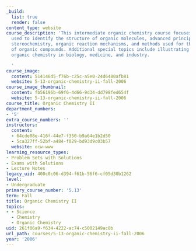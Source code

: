 ```yaml
---
_build:
  list: true
  render: false
content_type: website
course_description: 'This intermediate organic chemistry course focuses on the methods
  used to identify the structure of organic molecules, advanced principles of organic
  stereochemistry, organic reaction mechanisms, and methods used for the synthesis
  of organic compounds. Additional special topics include illustrating the role of
  organic chemistry in biology, medicine, and industry.

  '
course_image:
  content: 514146d5-f76b-c25c-a5e0-24d6480afb81
  website: 5-13-organic-chemistry-ii-fall-2006
course_image_thumbnail:
  content: fb56196b-69f6-4d66-9d34-dd798fed654f
  website: 5-13-organic-chemistry-ii-fall-2006
course_title: Organic Chemistry II
department_numbers:
- '5'
extra_course_numbers: ''
instructors:
  content:
  - 64cde08e-416f-44e7-f350-b9a64e1b2d50
  - 5ca327ff-52bf-a484-f029-bd93d9c03b57
  website: ocw-www
learning_resource_types:
- Problem Sets with Solutions
- Exams with Solutions
- Lecture Notes
legacy_uid: 400c0c06-d394-f61b-56f6-cf05d30b1262
level:
- Undergraduate
primary_course_number: '5.13'
term: Fall
title: Organic Chemistry II
topics:
- - Science
  - Chemistry
  - Organic Chemistry
uid: 261f06a9-f634-4222-ac74-c5002149ac8b
url_path: courses/5-13-organic-chemistry-ii-fall-2006
year: '2006'
---
```


